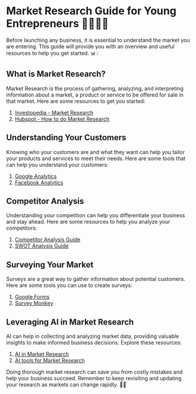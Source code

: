 # Market Research Guide for Young Entrepreneurs 🧒🏼👧🏻

Before launching any business, it is essential to understand the market you are entering. This guide will provide you with an overview and useful resources to help you get started. 📊💡

## What is Market Research?

Market Research is the process of gathering, analyzing, and interpreting information about a market, a product or service to be offered for sale in that market. Here are some resources to get you started:

1. [Investopedia - Market Research](https://www.investopedia.com/terms/m/market-research.asp)
2. [Hubspot - How to do Market Research](https://blog.hubspot.com/marketing/market-research)

## Understanding Your Customers

Knowing who your customers are and what they want can help you tailor your products and services to meet their needs. Here are some tools that can help you understand your customers:

1. [Google Analytics](https://analytics.google.com/analytics/web/)
2. [Facebook Analytics](https://www.facebook.com/business/insights/tools/analytics)

## Competitor Analysis

Understanding your competition can help you differentiate your business and stay ahead. Here are some resources to help you analyze your competitors:

1. [Competitor Analysis Guide](https://www.oberlo.com/blog/competitive-analysis)
2. [SWOT Analysis Guide](https://www.mindtools.com/pages/article/newTMC_05.htm)

## Surveying Your Market

Surveys are a great way to gather information about potential customers. Here are some tools you can use to create surveys:

1. [Google Forms](https://docs.google.com/forms/u/0/)
2. [Survey Monkey](https://www.surveymonkey.com/)

## Leveraging AI in Market Research

AI can help in collecting and analyzing market data, providing valuable insights to make informed business decisions. Explore these resources:

1. [AI in Market Research](https://www.greenbook.org/mr/market-research-news/the-future-of-market-research-artificial-intelligence/)
2. [AI tools for Market Research](https://www.datanami.com/2020/02/25/ai-and-market-research-a-match-made-in-heaven/)

Doing thorough market research can save you from costly mistakes and help your business succeed. Remember to keep revisiting and updating your research as markets can change rapidly. 🎯🚀
